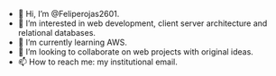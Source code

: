 - 👋 Hi, I’m @Feliperojas2601.
- 👀 I’m interested in web development, client server architecture and relational databases.
- 🌱 I’m currently learning AWS.
- 💞️ I’m looking to collaborate on web projects with original ideas.
- 📫 How to reach me: my institutional email.

<!---
Feliperojas2601/Feliperojas2601 is a ✨ special ✨ repository because its `README.md` (this file) appears on your GitHub profile.
You can click the Preview link to take a look at your changes.
--->
